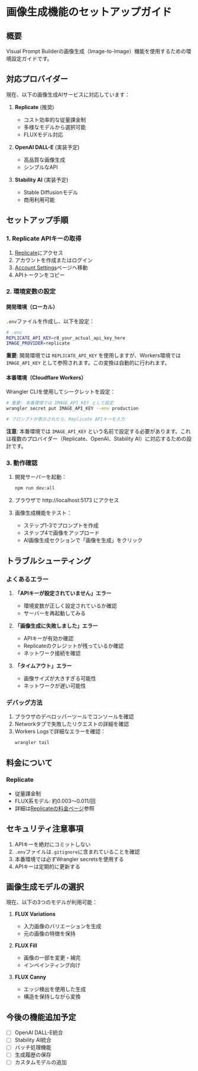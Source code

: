 # 画像生成機能のセットアップガイド

## 概要

Visual Prompt
Builderの画像生成（Image-to-Image）機能を使用するための環境設定ガイドです。

## 対応プロバイダー

現在、以下の画像生成AIサービスに対応しています：

1. **Replicate** (推奨)
   - コスト効率的な従量課金制
   - 多様なモデルから選択可能
   - FLUXモデル対応

2. **OpenAI DALL-E** (実装予定)
   - 高品質な画像生成
   - シンプルなAPI

3. **Stability AI** (実装予定)
   - Stable Diffusionモデル
   - 商用利用可能

## セットアップ手順

### 1. Replicate APIキーの取得

1. [Replicate](https://replicate.com/)にアクセス
2. アカウントを作成またはログイン
3. [Account Settings](https://replicate.com/account)ページへ移動
4. APIトークンをコピー

### 2. 環境変数の設定

#### 開発環境（ローカル）

`.env`ファイルを作成し、以下を設定：

```bash
# .env
REPLICATE_API_KEY=r8_your_actual_api_key_here
IMAGE_PROVIDER=replicate
```

**重要**: 開発環境では `REPLICATE_API_KEY` を使用しますが、Workers環境では
`IMAGE_API_KEY` として参照されます。この変換は自動的に行われます。

#### 本番環境（Cloudflare Workers）

Wrangler CLIを使用してシークレットを設定：

```bash
# 重要: 本番環境では IMAGE_API_KEY として設定
wrangler secret put IMAGE_API_KEY --env production

# プロンプトが表示されたら、Replicate APIキーを入力
```

**注意**: 本番環境では `IMAGE_API_KEY`
という名前で設定する必要があります。これは複数のプロバイダー（Replicate、OpenAI、Stability
AI）に対応するための設計です。

### 3. 動作確認

1. 開発サーバーを起動：

   ```bash
   npm run dev:all
   ```

2. ブラウザで http://localhost:5173 にアクセス

3. 画像生成機能をテスト：
   - ステップ1-3でプロンプトを作成
   - ステップ4で画像をアップロード
   - AI画像生成セクションで「画像を生成」をクリック

## トラブルシューティング

### よくあるエラー

1. **「APIキーが設定されていません」エラー**
   - 環境変数が正しく設定されているか確認
   - サーバーを再起動してみる

2. **「画像生成に失敗しました」エラー**
   - APIキーが有効か確認
   - Replicateのクレジットが残っているか確認
   - ネットワーク接続を確認

3. **「タイムアウト」エラー**
   - 画像サイズが大きすぎる可能性
   - ネットワークが遅い可能性

### デバッグ方法

1. ブラウザのデベロッパーツールでコンソールを確認
2. Networkタブで失敗したリクエストの詳細を確認
3. Workers Logsで詳細なエラーを確認：
   ```bash
   wrangler tail
   ```

## 料金について

### Replicate

- 従量課金制
- FLUX系モデル: 約$0.003〜$0.011/回
- 詳細は[Replicateの料金ページ](https://replicate.com/pricing)参照

## セキュリティ注意事項

1. APIキーを絶対にコミットしない
2. `.env`ファイルは`.gitignore`に含まれていることを確認
3. 本番環境では必ずWrangler secretsを使用する
4. APIキーは定期的に更新する

## 画像生成モデルの選択

現在、以下の3つのモデルが利用可能：

1. **FLUX Variations**
   - 入力画像のバリエーションを生成
   - 元の画像の特徴を保持

2. **FLUX Fill**
   - 画像の一部を変更・補完
   - インペインティング向け

3. **FLUX Canny**
   - エッジ検出を使用した生成
   - 構造を保持しながら変換

## 今後の機能追加予定

- [ ] OpenAI DALL-E統合
- [ ] Stability AI統合
- [ ] バッチ処理機能
- [ ] 生成履歴の保存
- [ ] カスタムモデルの追加
